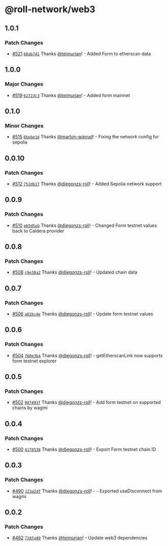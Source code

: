# @roll-network/web3

## 1.0.1

### Patch Changes

- [#521](https://github.com/roll-network/tryrolljs/pull/521) [`68ab741`](https://github.com/roll-network/tryrolljs/commit/68ab741a5cf215118ecd705d5f0356947acade7e) Thanks [@teimurjan](https://github.com/teimurjan)! - Added Form to etherscan data

## 1.0.0

### Major Changes

- [#519](https://github.com/roll-network/tryrolljs/pull/519) [`62723c3`](https://github.com/roll-network/tryrolljs/commit/62723c3054fafac0891b151fd916f22d6db2d49c) Thanks [@teimurjan](https://github.com/teimurjan)! - Added form mainnet

## 0.1.0

### Minor Changes

- [#515](https://github.com/roll-network/tryrolljs/pull/515) [`6bebe1d`](https://github.com/roll-network/tryrolljs/commit/6bebe1de1801bc236bec36758647938b77e6484d) Thanks [@marlon-wiprud](https://github.com/marlon-wiprud)! - Fixing the network config for sepolia

## 0.0.10

### Patch Changes

- [#512](https://github.com/roll-network/tryrolljs/pull/512) [`752db17`](https://github.com/roll-network/tryrolljs/commit/752db17e6b88905305c6167a286c99a15b6494d5) Thanks [@diegonzs-roll](https://github.com/diegonzs-roll)! - Added Sepolia network support

## 0.0.9

### Patch Changes

- [#510](https://github.com/roll-network/tryrolljs/pull/510) [`e65d5eb`](https://github.com/roll-network/tryrolljs/commit/e65d5ebdeea0eb90f23acfbc2f4d9cc54da01854) Thanks [@diegonzs-roll](https://github.com/diegonzs-roll)! - Changed Form testnet values back to Caldera provider

## 0.0.8

### Patch Changes

- [#508](https://github.com/roll-network/tryrolljs/pull/508) [`c9e38a2`](https://github.com/roll-network/tryrolljs/commit/c9e38a2b8525257885b639bd04f7bec3e80428fc) Thanks [@diegonzs-roll](https://github.com/diegonzs-roll)! - Updated chain data

## 0.0.7

### Patch Changes

- [#506](https://github.com/roll-network/tryrolljs/pull/506) [`a01bc4e`](https://github.com/roll-network/tryrolljs/commit/a01bc4e906b3d59808274f3f6d85c078bc03a32c) Thanks [@diegonzs-roll](https://github.com/diegonzs-roll)! - Update form testnet values

## 0.0.6

### Patch Changes

- [#504](https://github.com/roll-network/tryrolljs/pull/504) [`760e3b4`](https://github.com/roll-network/tryrolljs/commit/760e3b4ad78e743eae67751c4fc5db9287028d55) Thanks [@diegonzs-roll](https://github.com/diegonzs-roll)! - getEtherscanLink now supports form testnet explorer

## 0.0.5

### Patch Changes

- [#502](https://github.com/roll-network/tryrolljs/pull/502) [`907493f`](https://github.com/roll-network/tryrolljs/commit/907493f10eb85c8501f7ff66a3ecf82538cff913) Thanks [@diegonzs-roll](https://github.com/diegonzs-roll)! - Add form testnet on supported chains by wagmi

## 0.0.4

### Patch Changes

- [#500](https://github.com/roll-network/tryrolljs/pull/500) [`41f8538`](https://github.com/roll-network/tryrolljs/commit/41f85388a97e403105922ced089b0684a3d8b085) Thanks [@diegonzs-roll](https://github.com/diegonzs-roll)! - Export Form testnet chain ID

## 0.0.3

### Patch Changes

- [#490](https://github.com/roll-network/tryrolljs/pull/490) [`123a2df`](https://github.com/roll-network/tryrolljs/commit/123a2df0594038470e43e81a9f5a4707ac5e82c1) Thanks [@diegonzs-roll](https://github.com/diegonzs-roll)! - - Exported useDisconnect from wagmi

## 0.0.2

### Patch Changes

- [#482](https://github.com/roll-network/tryrolljs/pull/482) [`718fa89`](https://github.com/roll-network/tryrolljs/commit/718fa89ef352baf046b0bae43d5cdc6c11f74437) Thanks [@teimurjan](https://github.com/teimurjan)! - Update web3 dependencies
